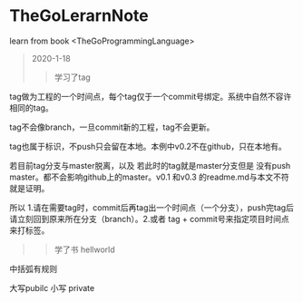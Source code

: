 # TheGoLerarnNote
learn from book &lt;TheGoProgrammingLanguage>

>2020-1-18
>>学习了tag


tag做为工程的一个时间点，每个tag仅于一个commit号绑定。系统中自然不容许相同的tag。

tag不会像branch，一旦commit新的工程，tag不会更新。

tag也属于标识，不push只会留在本地。本例中v0.2不在github，只在本地有。

若目前tag分支与master脱离，以及 若此时的tag就是master分支但是
没有push master。都不会影响github上的master。v0.1 和v0.3 的readme.md与本文不符就是证明。

所以 1.请在需要tag时，commit后再tag出一个时间点（一个分支），push完tag后请立刻回到原来所在分支（branch）。2.或者 tag + commit号来指定项目时间点来打标签。
>>学了书 hellworld

中括弧有规则


大写pubilc 小写 private
